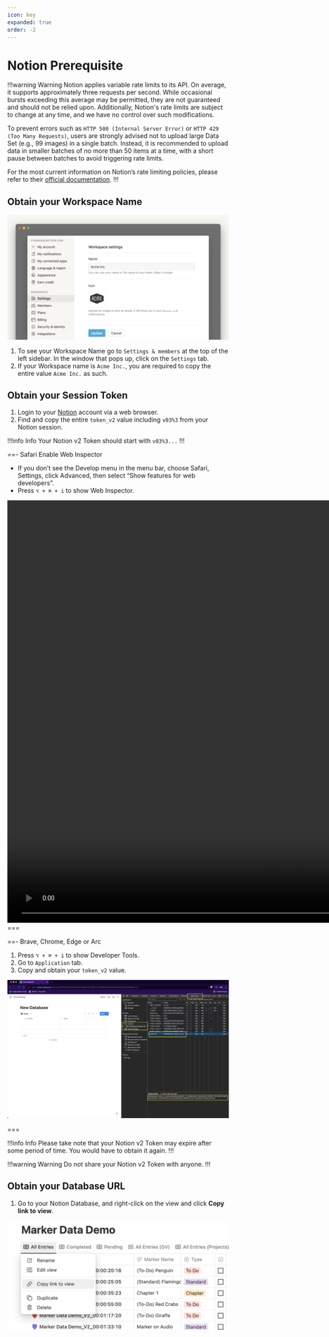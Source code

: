 ```yaml
---
icon: key
expanded: true
order: -2
---
```

# Notion Prerequisite

!!!warning Warning
Notion applies variable rate limits to its API. On average, it supports approximately three requests per second. While occasional bursts exceeding this average may be permitted, they are not guaranteed and should not be relied upon. Additionally, Notion's rate limits are subject to change at any time, and we have no control over such modifications.

To prevent errors such as `HTTP 500 (Internal Server Error)` or `HTTP 429 (Too Many Requests)`, users are strongly advised not to upload large Data Set (e.g., 99 images) in a single batch. Instead, it is recommended to upload data in smaller batches of no more than 50 items at a time, with a short pause between batches to avoid triggering rate limits.

For the most current information on Notion’s rate limiting policies, please refer to their [official documentation](https://developers.notion.com/reference/request-limits).
!!!

## Obtain your Workspace Name

![Workspace Name](/assets/notion_workspace.png)

1. To see your Workspace Name go to `Settings & members` at the top of the left sidebar. In the window that pops up, click on the `Settings` tab.
2. If your Workspace name is `Acme Inc.`, you are required to copy the entire value `Acme Inc.` as such.

## Obtain your Session Token

1. Login to your [Notion](https://www.notion.so/login) account via a web browser.
2. Find and copy the entire `token_v2` value including `v03%3` from your Notion session.

!!!info Info
Your Notion v2 Token should start with `v03%3...`
!!!

==- Safari
Enable Web Inspector

- If you don’t see the Develop menu in the menu bar, choose Safari, Settings, click Advanced, then select “Show features for web developers”.
- Press `⌥ + ⌘ + i` to show Web Inspector.

<video controls width="1920">
  <source src="/assets/safari.mp4" type="video/mp4">
Your browser does not support the video tag.
</video>
===

==- Brave, Chrome, Edge or Arc
1. Press `⌥ + ⌘ + i` to show Developer Tools.
2. Go to `Application` tab.
3. Copy and obtain your `token_v2` value.

![Brave's Developer Tools](/assets/brave.png)

===

!!!info Info
Please take note that your Notion v2 Token may expire after some period of time. You would have to obtain it again.
!!!

!!!warning Warning
Do not share your Notion v2 Token with anyone.
!!!

## Obtain your Database URL

1. Go to your Notion Database, and right-click on the view and click **Copy link to view**.

![Copy Notion URL](/assets/notion_url.png)